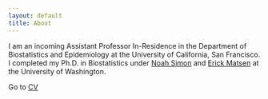 ```yaml
---
layout: default
title: About
---
```


I am an incoming Assistant Professor In-Residence in the Department of Biostatistics and Epidemiology at the University of California, San Francisco. I completed my Ph.D. in Biostatistics under [Noah Simon](https://faculty.washington.edu/nrsimon/) and [Erick Matsen](https://matsen.fhcrc.org/) at the University of Washington.

Go to [CV](cv.pdf)
